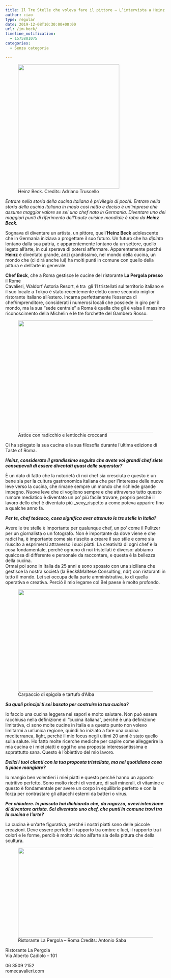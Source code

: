 ```yaml
---
title: Il Tre Stelle che voleva fare il pittore – L’intervista a Heinz Beck
author: ciao
type: regular
date: 2019-12-08T10:30:00+00:00
url: /im-beck/
timeline_notification:
  - 1575801075
categories:
  - Senza categoria

---
```

<div class="wp-block-image">
  <figure class="alignleft size-large is-resized"><img loading="lazy" decoding="async" src="images/wp-content/uploads/2019/11/schermata-2019-11-28-alle-21.03.25.png?w=528" alt="" class="wp-image-705" width="318" height="389" /><figcaption>Heinz Beck. Credits: Adriano Truscello</figcaption></figure>
</div>

_Entrare nella storia della cucina italiana è privilegio di pochi. Entrare nella storia della cucina italiana in modo così netto e deciso è un’impresa che assume maggior valore se sei uno chef nato in Germania. Diventare uno dei maggiori punti di riferimento dell’haute cuisine mondiale è roba da **Heinz Beck**._

Sognava di diventare un artista, un pittore, quell’**Heinz Beck** adolescente che in Germania iniziava a progettare il suo futuro. Un futuro che ha _dipinto_ lontano dalla sua patria, e apparentemente lontano da un settore, quello legato all’arte, in cui sperava di potersi affermare. Apparentemente perché **Heinz** è diventato grande, anzi grandissimo, nel mondo della cucina, un mondo che (ci dirà anche lui) ha molti punti in comune con quello della pittura e dell’arte in generale.

**Chef Beck**, che a Roma gestisce le cucine del ristorante **La Pergola presso** il Rome  
Cavalieri, Waldorf Astoria Resort, è tra&nbsp; gli 11 tristellati sul territorio italiano e il suo locale a Tokyo è stato recentemente eletto come secondo miglior ristorante italiano all’estero. Incarna perfettamente l’essenza di chef/imprenditore, considerati i numerosi locali che possiede in giro per il mondo, ma la sua “sede centrale” a Roma è quella che gli è valsa il massimo riconoscimento della Michelin e le tre forchette del Gambero Rosso.

<div class="wp-block-image">
  <figure class="aligncenter size-large is-resized"><img loading="lazy" decoding="async" src="images/wp-content/uploads/2019/11/schermata-2019-11-28-alle-21.02.20.png?w=892" alt="" class="wp-image-702" width="472" height="350" /><figcaption>Astice con radicchio e lenticchie croccanti</figcaption></figure>
</div>

Ci ha spiegato la sua cucina e la sua filosofia durante l’ultima edizione di Taste of Roma.

**_Heinz, considerato il grandissimo seguito che avete voi grandi chef siete consapevoli di essere diventati quasi delle superstar?_**

È un dato di fatto che la notorietà di noi chef sia cresciuta e questo è un bene sia per la cultura gastronomica italiana che per l’interesse delle nuove leve verso la cucina, che rimane sempre un mondo che richiede grande impegno. Nuove leve che ci vogliono sempre e che attraverso tutto questo rumore mediatico è diventato un po’ più facile trovare, proprio perché il lavoro dello chef è diventato più _sexy_rispetto a come poteva apparire fino a qualche anno fa.

**_Per te, chef tedesco, cosa significa aver ottenuto le tre stelle in Italia?_**

Avere le tre stelle è importante per qualunque chef, un po’ come il Pulitzer per un giornalista o un fotografo. Non è importante da dove viene e che radici ha, è importante come sia riuscito a creare il suo stile e come sia riuscito a esprimersi attraverso i suoi piatti. La creatività di ogni chef è la cosa fondamentale, perché ognuno di noi tristellati è diverso: abbiamo qualcosa di differente e personale da raccontare, e questa è la bellezza della cucina.  
Ormai poi sono in Italia da 25 anni e sono sposato con una siciliana che gestisce la nostra società (la Beck&Maltese Consulting, ndr) con ristoranti in tutto il mondo. Lei sei occupa della parte amministrativa, io di quella operativa e creativa. Perciò il mio legame col Bel paese è molto profondo.

<div class="wp-block-image">
  <figure class="aligncenter size-large is-resized"><img loading="lazy" decoding="async" src="images/wp-content/uploads/2019/11/schermata-2019-11-28-alle-21.02.03.png?w=887" alt="" class="wp-image-703" width="509" height="320" /><figcaption>Carpaccio di spigola e tartufo d&#8217;Alba</figcaption></figure>
</div>

**_Su quali principi ti sei basato per costruire la tua cucina?_**

Io faccio una cucina leggera nei sapori e molto salutare. Non può essere racchiusa nella definizione di “cucina italiana”, perché è una definizione limitativa, ci sono molte cucine in Italia e a questo punto non volevo limitarmi a un’unica regione, quindi ho iniziato a fare una cucina mediterranea, light, perché il mio focus negli ultimi 20 anni è stato quello sulla salute. Ho fatto molte ricerche mediche per capire come alleggerire la mia cucina e i miei piatti e oggi ho una proposta interessantissima e soprattutto sana. Questo è l’obiettivo del mio lavoro.

**_Delizi i tuoi clienti con la tua proposta tristellata, ma nel quotidiano cosa ti piace mangiare?_**

Io mangio ben volentieri i miei piatti e questo perché hanno un apporto nutritivo perfetto. Sono molto ricchi di verdure, di sali minerali, di vitamine e questo è fondamentale per avere un corpo in equilibrio perfetto e con la forza per contrastare gli attacchi esterni da batteri o virus.

**_Per chiudere. In passato hai dichiarato che, da ragazzo, avevi intenzione di diventare artista. Sei diventato uno chef, che punti in comune trovi tra la cucina e l’arte?_**

La cucina è un’arte figurativa, perché i nostri piatti sono delle piccole creazioni. Deve essere perfetto il rapporto tra ombre e luci, il rapporto tra i colori e le forme, perciò è molto vicino all’arte sia della pittura che della scultura.

<div class="wp-block-image">
  <figure class="aligncenter size-large is-resized"><img loading="lazy" decoding="async" src="images/wp-content/uploads/2019/11/schermata-2019-12-07-alle-18.46.33.png" alt="" class="wp-image-734" width="498" height="281" /><figcaption>Ristorante La Pergola &#8211; Roma Credits: Antonio Saba</figcaption></figure>
</div>

Ristorante La Pergola  
Via Alberto Cadlolo &#8211; 101

06 3509 2152  
romecavalieri.com